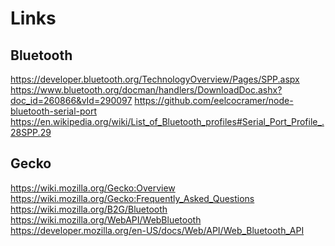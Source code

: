Links
===

Bluetooth
---

https://developer.bluetooth.org/TechnologyOverview/Pages/SPP.aspx
https://www.bluetooth.org/docman/handlers/DownloadDoc.ashx?doc_id=260866&vId=290097
https://github.com/eelcocramer/node-bluetooth-serial-port
https://en.wikipedia.org/wiki/List_of_Bluetooth_profiles#Serial_Port_Profile_.28SPP.29


Gecko
---

https://wiki.mozilla.org/Gecko:Overview
https://wiki.mozilla.org/Gecko:Frequently_Asked_Questions
https://wiki.mozilla.org/B2G/Bluetooth
https://wiki.mozilla.org/WebAPI/WebBluetooth
https://developer.mozilla.org/en-US/docs/Web/API/Web_Bluetooth_API
